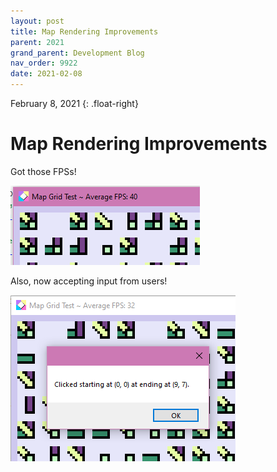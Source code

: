 ```yaml
---
layout: post
title: Map Rendering Improvements
parent: 2021
grand_parent: Development Blog
nav_order: 9922
date: 2021-02-08
---
```

February 8, 2021
{: .float-right}

# Map Rendering Improvements

Got those FPSs!

![A screen shot showing the test pattern rendering at 40 frames per second.](image-2021-02-08_1.png)

Also, now accepting input from users!

![A screen shot of the test pattern reporting where the user clicked.](image-2021-02-08_2.png)
